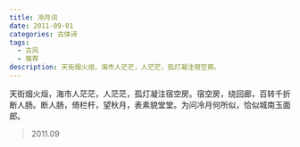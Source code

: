 ```yaml
---
title: 冷月词
date: 2011-09-01
categories: 古体诗
tags:
  - 古风
  - 推荐
description: 天街烟火烜，海市人茫茫，人茫茫，孤灯凝注宿空房。
---
```


天街烟火烜，海市人茫茫，人茫茫，孤灯凝注宿空房。宿空房，绕回廊，百转千折断人肠。断人肠，倚栏杆，望秋月，表素貌堂堂。为问冷月何所似，恰似城南玉面郎。

> 2011.09